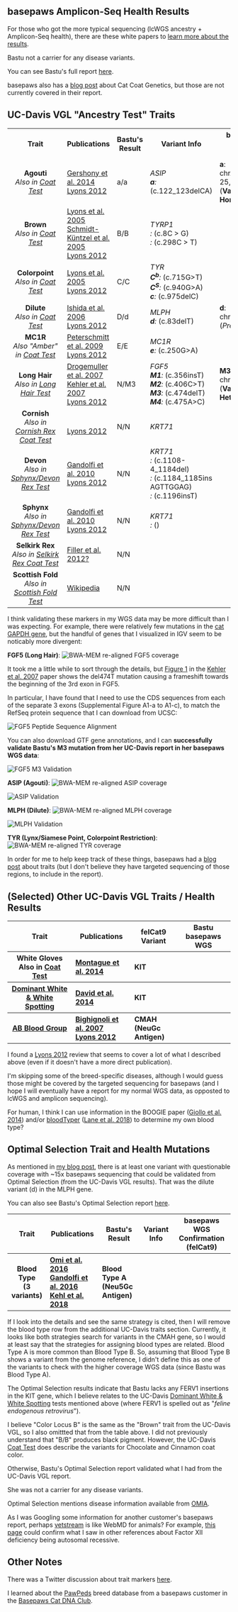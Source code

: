basepaws Amplicon-Seq Health Results
-----------------

For those who got the more typical sequencing (lcWGS ancestry + Amplicon-Seq health), there are these white papers to [learn more about the results](https://www.basepaws.com/wp-content/uploads/2019/09/Feline-Health-Markers.pdf).

Bastu not a carrier for any disease variants.

You can see Bastu's full report [here](https://github.com/cwarden45/Bastu_Cat_Genome/blob/master/Bastu_basepaws_lcWGS%2BAmpliconSeq_200108.pdf).

basepaws also has a [blog post](https://www.basepaws.com/blog/cat-coat-genetics/) about Cat Coat Genetics, but those are not currently covered in their report.

UC-Davis VGL "Ancestry Test" Traits
-----------------

<table>
  <tbody>
    <tr>
      <th align="center">Trait</th>
      <th align="center">Publications</th>
      <th align="center">Bastu's Result</th>
	<th align="center">Variant Info</th>
	<th align="center">basepaws WGS Confirmation</br>(felCat9)</th>
    </tr>
    <tr>
	    <td align="center"><b>Agouti</b><br><i>Also in <a href="https://www.vgl.ucdavis.edu/services/coatcolorcat.php">Coat Test</a></i></td>
      <td align="left"><a href="https://www.ncbi.nlm.nih.gov/pubmed/25143047">Gershony et al. 2014</a><br><a href="https://www.ncbi.nlm.nih.gov/pmc/articles/PMC3541004/">Lyons 2012</a></td>
      <td align="left">a/a</td>
	  <td align="left"><i>ASIP </i><br><i><b>a</b>: </i>(c.122_123delCA)</td>
	  <td align="left"><b>a</b>: chrA3:25,086,566-25,086,567 (<b>Validated Homozygous</b>)</td>
    </tr>
    <tr>
	    <td align="center"><b>Brown</b><br><i>Also in <a href="https://www.vgl.ucdavis.edu/services/coatcolorcat.php">Coat Test</a></i></td>
      <td align="left"><a href="https://www.ncbi.nlm.nih.gov/pubmed/16104383">Lyons et al. 2005</a><br><a href="https://www.ncbi.nlm.nih.gov/pubmed/15858157">Schmidt-Küntzel et al. 2005</a><br><a href="https://www.ncbi.nlm.nih.gov/pmc/articles/PMC3541004/">Lyons 2012</a></td>
      <td align="left">B/B</td>
	  <td align="left"><i>TYRP1 </i><br><i>: </i>(c.8C > G)<br><i>: </i>(c.298C > T)</td>
	  <td align="left"></td>
    </tr>
    <tr>
	    <td align="center"><b>Colorpoint</b><br><i>Also in <a href="https://www.vgl.ucdavis.edu/services/coatcolorcat.php">Coat Test</a></i></td>
      <td align="left"><a href="https://www.ncbi.nlm.nih.gov/pubmed/15771720">Lyons et al. 2005</a><br><a href="https://www.ncbi.nlm.nih.gov/pmc/articles/PMC3541004/">Lyons 2012</a></td>
      <td align="left">C/C</td>
	<td align="left"><i>TYR </i><br><i><b>C<sup>b</sup></b>: </i>(c.715G>T)<br><i><b>C<sup>S</sup></b>: </i>(c.940G>A)<br><i><b>c</b>: </i>(c.975delC)</td>
      <td align="left"></td>
    </tr>
    <tr>
	    <td align="center"><b>Dilute</b><br><i>Also in <a href="https://www.vgl.ucdavis.edu/services/coatcolorcat.php">Coat Test</a></i></td>
      <td align="left"><a href="https://www.ncbi.nlm.nih.gov/pubmed/16860533">Ishida et al. 2006</a><br><a href="https://www.ncbi.nlm.nih.gov/pmc/articles/PMC3541004/">Lyons 2012</a></td>
      <td align="left">D/d</td>
	  <td align="left"><i>MLPH </i><br><i><b>d</b>: </i>(c.83delT)</td>
	    <td align="left"><b>d</b>: chrC1:219,396,820 (<i>Present in <b>1</b> Read</i>)</td>
    </tr>
    <tr>
	    <td align="center"><b>MC1R</b><br><i>Also "Amber" in <a href="https://www.vgl.ucdavis.edu/services/coatcolorcat.php">Coat Test</a></i></td>
      <td align="left"><a href="https://www.ncbi.nlm.nih.gov/pubmed/19422360">Peterschmitt et al. 2009</a><br><a href="https://www.ncbi.nlm.nih.gov/pmc/articles/PMC3541004/">Lyons 2012</a></td>
      <td align="left">E/E</td>
	  <td align="left"><i>MC1R </i><br><i><b>e</b>: </i>(c.250G>A)</td>
	  <td align="left"></td>
    </tr>
    <tr>
	    <td align="center"><b>Long Hair</b><br><i>Also in <a href="https://www.vgl.ucdavis.edu/services/cat/CatLongHair.php">Long Hair Test</a></i></td>
      <td align="left"><a href="https://www.ncbi.nlm.nih.gov/pubmed/17433015">Drogemuller et al. 2007</a><br><a href="https://www.ncbi.nlm.nih.gov/pubmed/17767004">Kehler et al. 2007</a><br><a href="https://www.ncbi.nlm.nih.gov/pmc/articles/PMC3541004/">Lyons 2012</a></td>
      <td align="left">N/M3</td>
	  <td align="left"><i>FGF5</i><br><i><b>M1</b>: </i>(c.356insT)<br><i><b>M2</b>: </i>(c.406C>T)<br><i><b>M3</b>: </i>(c.474delT)<br><i><b>M4</b>: </i>(c.475A>C)</td>
	    <td align="left"><b>M3</b>: chrB1:142,165,953 (<b>Validated Heterozygous</b>)</td>
    </tr>
    <tr>
	    <td align="center"><b>Cornish</b><br><i>Also in <a href="https://www.vgl.ucdavis.edu/services/cat/CornishRex.php">Cornish Rex Coat Test</a></i></td>
      <td align="left"><br><a href="https://www.ncbi.nlm.nih.gov/pmc/articles/PMC3541004/">Lyons 2012</a></td>
      <td align="left">N/N</td>
      <td align="left"><i>KRT71 </i></td>
      <td align="left"></td>
    </tr>
    <tr>
	    <td align="center"><b>Devon</b><br><i>Also in <a href="https://www.vgl.ucdavis.edu/services/cat/SphynxDevonRexCoat.php">Sphynx/Devon Rex Test</a></i></td>
      <td align="left"><a href="https://www.ncbi.nlm.nih.gov/pubmed/20953787">Gandolfi et al. 2010</a><br><a href="https://www.ncbi.nlm.nih.gov/pmc/articles/PMC3541004/">Lyons 2012</a></td>
      <td align="left">N/N</td>
	  <td align="left"><i>KRT71 </i><br><i>: </i>(c.1108-4_1184del)<br><i>: </i>(c.1184_1185ins AGTTGGAG)<br><i>: </i>(c.1196insT)</td>
	  <td align="left"></td>
    </tr>
    <tr>
	    <td align="center"><b>Sphynx</b><br><i>Also in <a href="https://www.vgl.ucdavis.edu/services/cat/SphynxDevonRexCoat.php">Sphynx/Devon Rex Test</a></i></td>
      <td align="left"><a href="https://www.ncbi.nlm.nih.gov/pubmed/20953787">Gandolfi et al. 2010</a><br><a href="https://www.ncbi.nlm.nih.gov/pmc/articles/PMC3541004/">Lyons 2012</a></td>
      <td align="left">N/N</td>
	  <td align="left"><i>KRT71 </i><br><i>: </i>()</td>
	  <td align="left"></td>
    </tr>
    <tr>
	    <td align="center"><b>Selkirk Rex</b><br><i>Also in <a href="https://www.vgl.ucdavis.edu/services/cat/SelkirkRex.php">Selkirk Rex Coat Test</a></i></td>
      <td align="left"><a href="https://www.ncbi.nlm.nih.gov/pmc/articles/PMC3695623/">Filler et al. 2012?</a></td>
      <td align="left">N/N</td>
	  <td align="left"></td>
	  <td align="left"></td>
    </tr>
    <tr>
	    <td align="center"><b>Scottish Fold</b><br><i>Also in <a href="https://www.vgl.ucdavis.edu/services/ScottishFold.php">Scottish Fold Test</a></i></td>
      <td align="left"><a href="https://en.wikipedia.org/wiki/Scottish_Fold">Wikipedia</a></td>
      <td align="left">N/N</td>
	  <td align="left"></td>
	  <td align="left"></td>
    </tr>
</tbody>
</table>

I think validating these markers in my WGS data may be more difficult than I was expecting.  For example, there were relatively few mutations in the [cat GAPDH gene](https://github.com/cwarden45/Bastu_Cat_Genome/blob/master/Basepaws_Notes/IGV_BWA-MEM_Realign_Coverage_GAPDH.PNG), but the handful of genes that I visualized in IGV seem to be noticably more divergent:

**FGF5 (Long Hair)**:
![BWA-MEM re-aligned FGF5 coverage](FGF5_LongHair.png "coverage in cat FGF5 gene")

It took me a little while to sort through the details, but [Figure 1](https://www.ncbi.nlm.nih.gov/pmc/articles/PMC3756544/figure/F1/) in the [Kehler et al. 2007](https://www.ncbi.nlm.nih.gov/pubmed/17767004) paper shows the del474T mutation causing a frameshift towards the beginning of the 3rd exon in FGF5.

In particular, I have found that I need to use the CDS sequences from each of the separate 3 exons (Supplemental Figure A1-a to A1-c), to match the RefSeq protein sequence that I can download from UCSC:

![FGF5 Peptide Sequence Alignment](FGF5_ClustalOmega.PNG "FGF5 Peptide Sequence Alignment")

You can also download GTF gene annotations, and I can **successfully validate Bastu's M3 mutation from her UC-Davis report in her basepaws WGS data**:

![FGF5 M3 Validation](Bastu_M3_Validation.png "FGF5 M3 Validation")

**ASIP (Agouti)**:
![BWA-MEM re-aligned ASIP coverage](ASIP_Agouti.png "coverage in cat ASIP gene")

![ASIP Validation](Bastu_ASIP_Validation.png "ASIP Validation")

**MLPH (Dilute)**:
![BWA-MEM re-aligned MLPH coverage](FGF5_LongHair.png "coverage in cat MLPH gene")

![MLPH Validation](Bastu_MLPH_Validation.png "ASIP Partial Validation")

**TYR (Lynx/Siamese Point, Colorpoint Restriction)**:
![BWA-MEM re-aligned TYR coverage](TYR_Colorpoint.png "coverage in cat TYR gene")

In order for me to help keep track of these things, basepaws had a [blog post](https://www.basepaws.com/blog/cat-coat-genetics/) about traits (but I don't believe they have targeted sequencing of those regions, to include in the report).

(Selected) Other UC-Davis VGL Traits / Health Results
-----------------

<table>
  <tbody>
    <tr>
	<th align="center">Trait</th>
	<th align="center">Publications</th>
	<th align="center">felCat9 Variant</th>
	<th align="center">Bastu basepaws WGS</th>
    </tr>
    <tr>
	<th align="center">White Gloves<br>Also in <a href="https://www.vgl.ucdavis.edu/services/coatcolorcat.php">Coat Test</a></th>
	<th align="left"><a href="https://www.ncbi.nlm.nih.gov/pubmed/25385592">Montague et al. 2014</a></th>
	<th align="left">KIT</th>
	<th align="left"></th>
    </tr>
    <tr>
	 <th align="center"><a href="https://www.vgl.ucdavis.edu/services/cat/DominantWhite.php">Dominant White & White Spotting</a></th>
	<th align="left"><a href="https://www.ncbi.nlm.nih.gov/pubmed/25085922">David et al. 2014</a></th>
	<th align="left">KIT</th>
	<th align="left"></th>
    </tr>
    <tr>
	<th align="center"><a href="https://www.vgl.ucdavis.edu/services/abblood.php">AB Blood Group</a></th>
	<th align="left"><a href="https://bmcgenet.biomedcentral.com/articles/10.1186/1471-2156-8-27">Bighignoli et al. 2007</a><br><a href="https://www.ncbi.nlm.nih.gov/pmc/articles/PMC3541004/">Lyons 2012</a></th>
	<th align="left">CMAH</br>(NeuGc Antigen)</th>
	<th align="left"></th>
    </tr>
</tbody>
</table>

I found a [Lyons 2012](https://www.ncbi.nlm.nih.gov/pmc/articles/PMC3541004/) review that seems to cover a lot of what I described above (even if it doesn't have a more direct publication).

I'm skipping some of the breed-specific diseases, although I would guess those might be covered by the targeted sequencing for basepaws (and I hope I will eventually have a report for my normal WGS data, as opposted to lcWGS and amplicon sequencing).

For human, I think I can use information in the BOOGIE paper ([Giollo et al. 2014](https://journals.plos.org/plosone/article?id=10.1371/journal.pone.0124579)) and/or [bloodTyper](https://bitbucket.org/lucare/bloodtyper/src/master/) ([Lane et al. 2018](https://www.ncbi.nlm.nih.gov/pubmed/29780001)) to determine my own blood type?

Optimal Selection Trait and Health Mutations
-----------------

As mentioned in [my blog post](http://cdwscience.blogspot.com/2019/12/review-of-results-data-from-3-cat-dna.html), there is at least one variant with questionable coverage with ~15x basepaws sequencing that could be validated from Optimal Selection (from the UC-Davis VGL results).  That was the dilute variant (d) in the MLPH gene.

You can also see Bastu's Optimal Selection report [here](https://github.com/cwarden45/Bastu_Cat_Genome/blob/master/Bastu_OptimalSelection_Report.pdf).

<table>
  <tbody>
    <tr>
	<th align="center">Trait</th>
	<th align="center">Publications</th>
	<th align="center">Bastu's Result</th>
	<th align="center">Variant Info</th>
	<th align="center">basepaws WGS Confirmation</br>(felCat9)</th>
    </tr>
    <tr>
	<th align="center">Blood Type</br>(3 variants)</th>
	<th align="left"><a href="https://www.ncbi.nlm.nih.gov/pubmed/27755584">Omi et al. 2016</a><br><a href="https://www.ncbi.nlm.nih.gov/pubmed/27171395">Gandolfi et al. 2016</a><br><a href="https://www.ncbi.nlm.nih.gov/pubmed/30235335">Kehl et al. 2018</a></th>
	<th align="left">Blood Type A</br>(Neu5Gc Antigen)</th>
	<th align="left"></th>
	<th align="left"></th>
    </tr>
</tbody>
</table>

If I look into the details and see the same strategy is cited, then I will remove the blood type row from the additional UC-Davis traits section.  Currently, it looks like both strategies search for variants in the CMAH gene, so I would at least say that the strategies for assigning blood types are related.  Blood Type A is more common than Blood Type B.  So, assuming that Blood Type B shows a variant from the genome reference, I didn't define this as one of the variants to check with the higher coverage WGS data (since Bastu was Blood Type A).

The Optimal Selection results indicate that Bastu lacks any FERV1 insertions in the KIT gene, which I believe relates to the UC-Davis <a href="https://www.vgl.ucdavis.edu/services/cat/DominantWhite.php">Dominant White & White Spotting</a> tests mentioned above (where FERV1 is spelled out as "*feline endogenous retrovirus*").

I believe "Color Locus B" is the same as the "Brown" trait from the UC-Davis VGL, so I also omittted that from the table above.  I did not previously understand that "B/B" produces black pigment.  However, the UC-Davis [Coat Test](https://www.vgl.ucdavis.edu/services/coatcolorcat.php) does describe the variants for Chocolate and Cinnamon coat color.

Otherwise, Bastu's Optimal Selection report validated what I had from the UC-Davis VGL report.

She was not a carrier for any disease variants.

Optimal Selection mentions disease information available from [OMIA](https://omia.org/home/).

As I was Googling some information for another customer's basepaws report, perhaps [vetstream](https://www.vetstream.com/) is like WebMD for animals?  For example, [this page](https://www.vetstream.com/treat/felis/diseases/factor-xii-deficiency) could confirm what I saw in other references about Factor XII deficiency being autosomal recessive. 

Other Notes
-----------------
There was a Twitter discussion about trait markers [here](https://twitter.com/esummerbell/status/1214252394223218688).

I learned about the [PawPeds](https://pawpeds.com/?fbclid=IwAR3gXv9rGaC2y5_qA_rKuamyjdEms5QK-435OxrZOAUMPymWFh0XLfKCYz8) breed database from a basepaws customer in the [Basepaws Cat DNA Club](https://www.facebook.com/groups/BasepawsCatDNAClub/).
